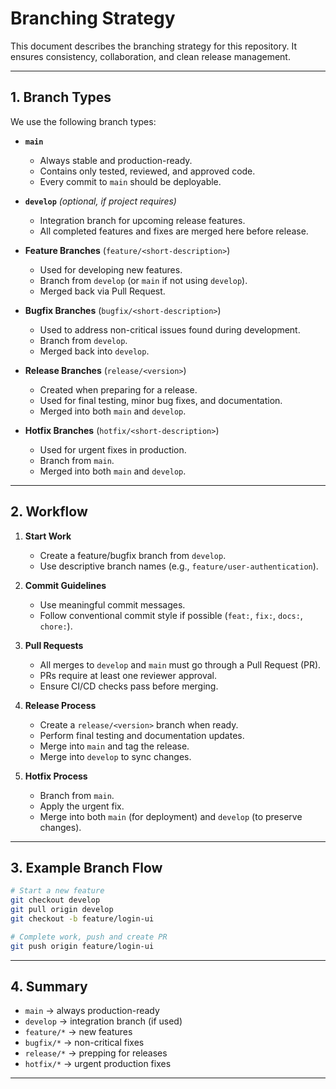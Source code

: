 # Branching Strategy

This document describes the branching strategy for this repository. It ensures consistency, collaboration, and clean release management.

---

## 1. Branch Types

We use the following branch types:

* **`main`**

  * Always stable and production-ready.
  * Contains only tested, reviewed, and approved code.
  * Every commit to `main` should be deployable.

* **`develop`** *(optional, if project requires)*

  * Integration branch for upcoming release features.
  * All completed features and fixes are merged here before release.

* **Feature Branches** (`feature/<short-description>`)

  * Used for developing new features.
  * Branch from `develop` (or `main` if not using `develop`).
  * Merged back via Pull Request.

* **Bugfix Branches** (`bugfix/<short-description>`)

  * Used to address non-critical issues found during development.
  * Branch from `develop`.
  * Merged back into `develop`.

* **Release Branches** (`release/<version>`)

  * Created when preparing for a release.
  * Used for final testing, minor bug fixes, and documentation.
  * Merged into both `main` and `develop`.

* **Hotfix Branches** (`hotfix/<short-description>`)

  * Used for urgent fixes in production.
  * Branch from `main`.
  * Merged into both `main` and `develop`.

---

## 2. Workflow

1. **Start Work**

   * Create a feature/bugfix branch from `develop`.
   * Use descriptive branch names (e.g., `feature/user-authentication`).

2. **Commit Guidelines**

   * Use meaningful commit messages.
   * Follow conventional commit style if possible (`feat:`, `fix:`, `docs:`, `chore:`).

3. **Pull Requests**

   * All merges to `develop` and `main` must go through a Pull Request (PR).
   * PRs require at least one reviewer approval.
   * Ensure CI/CD checks pass before merging.

4. **Release Process**

   * Create a `release/<version>` branch when ready.
   * Perform final testing and documentation updates.
   * Merge into `main` and tag the release.
   * Merge into `develop` to sync changes.

5. **Hotfix Process**

   * Branch from `main`.
   * Apply the urgent fix.
   * Merge into both `main` (for deployment) and `develop` (to preserve changes).

---

## 3. Example Branch Flow

```bash
# Start a new feature
git checkout develop
git pull origin develop
git checkout -b feature/login-ui

# Complete work, push and create PR
git push origin feature/login-ui
```

---

## 4. Summary

* `main` → always production-ready
* `develop` → integration branch (if used)
* `feature/*` → new features
* `bugfix/*` → non-critical fixes
* `release/*` → prepping for releases
* `hotfix/*` → urgent production fixes

---

